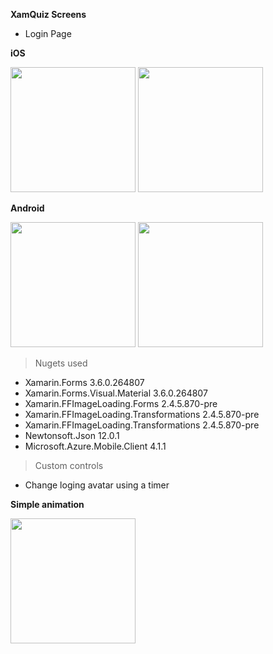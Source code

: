 **XamQuiz Screens**

- Login Page

**iOS**

<img src="https://i.imgur.com/JirgAH9.png" width="200">
<img src="https://i.imgur.com/0DrI2Gd.png" width="200">

**Android**

<img src="https://i.imgur.com/faN2yIY.png" width="200">
<img src="https://i.imgur.com/SLLE0Z0.png" width="200">






> Nugets used

- Xamarin.Forms 3.6.0.264807
- Xamarin.Forms.Visual.Material 3.6.0.264807
- Xamarin.FFImageLoading.Forms 2.4.5.870-pre
- Xamarin.FFImageLoading.Transformations 2.4.5.870-pre
- Xamarin.FFImageLoading.Transformations 2.4.5.870-pre
- Newtonsoft.Json 12.0.1
- Microsoft.Azure.Mobile.Client 4.1.1


> Custom controls

- Change loging avatar using a timer

**Simple animation**

<img src="https://i.imgur.com/OeWphmG.gif" width="200">



